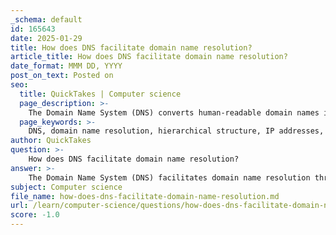 ```yaml
---
_schema: default
id: 165643
date: 2025-01-29
title: How does DNS facilitate domain name resolution?
article_title: How does DNS facilitate domain name resolution?
date_format: MMM DD, YYYY
post_on_text: Posted on
seo:
  title: QuickTakes | Computer science
  page_description: >-
    The Domain Name System (DNS) converts human-readable domain names into IP addresses through a hierarchical process involving DNS resolvers and authoritative servers, facilitating efficient internet resource access.
  page_keywords: >-
    DNS, domain name resolution, hierarchical structure, IP addresses, DNS query process, DNS resolver, authoritative DNS server, resource records, A Records, AAAA Records, MX Records, NS Records, caching, UDP, TCP, internet resources
author: QuickTakes
question: >-
    How does DNS facilitate domain name resolution?
answer: >-
    The Domain Name System (DNS) facilitates domain name resolution through a hierarchical structure that translates human-readable domain names into IP addresses, which are necessary for locating resources on the internet. Here’s a detailed explanation of how this process works:\n\n1. **Hierarchical Structure**: DNS is organized in a hierarchical manner, with different levels of domains. At the top are the root servers, followed by top-level domains (TLDs) such as .com, .org, and country-specific domains like .au. Each DNS server is responsible for a specific portion of this hierarchy, managing name-to-IP mappings for its designated zone.\n\n2. **DNS Query Process**:\n   - When a user enters a domain name (e.g., www.cisco.com) into a web browser, the request is sent to a DNS resolver, typically provided by the user's Internet Service Provider (ISP).\n   - The resolver first checks its local cache to see if it has the corresponding IP address for the requested domain. If it does, it returns the IP address to the client.\n   - If the resolver does not have the IP address cached, it initiates a query to the DNS hierarchy. It starts by querying a root DNS server, which directs it to the appropriate TLD server (e.g., the .com server).\n   - The TLD server then points the resolver to the authoritative DNS server for the specific domain (e.g., cisco.com).\n\n3. **Authoritative DNS Server**: The authoritative DNS server holds the actual DNS records for the domain. It contains various types of resource records, such as:\n   - **A Records**: Maps a domain name to an IPv4 address.\n   - **AAAA Records**: Maps a domain name to an IPv6 address.\n   - **MX Records**: Specifies mail exchange servers for the domain.\n   - **NS Records**: Indicates the authoritative name servers for the domain.\n\n4. **Response and Caching**: Once the authoritative server provides the IP address, the resolver caches this information for future queries to improve efficiency. The resolver then sends the IP address back to the client, allowing the browser to establish a connection to the web server associated with that IP address.\n\n5. **Protocol and Ports**: DNS operates primarily over UDP on port 53 for queries, but it can also use TCP for tasks that require reliable transmission, such as zone transfers between DNS servers.\n\nIn summary, DNS plays a crucial role in enabling users to access websites using easy-to-remember domain names instead of numerical IP addresses, streamlining the process of locating resources on the internet through a structured and efficient resolution mechanism.
subject: Computer science
file_name: how-does-dns-facilitate-domain-name-resolution.md
url: /learn/computer-science/questions/how-does-dns-facilitate-domain-name-resolution
score: -1.0
---
```


&nbsp;